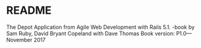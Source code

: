 # README

The Depot Application from
Agile Web Development with Rails 5.1. -book
by Sam Ruby, David Bryant Copeland with Dave Thomas
Book version: P1.0—November 2017
